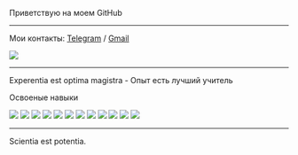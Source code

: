 Приветствую на моем GitHub 

<hr/>

Мои контакты: [Telegram](https://t.me/Desert_Viper) / [Gmail](Germes955@gmail.com)

<img src="https://www.codewars.com/users/MarciusCoreolan/badges/large?theme=light"/>

<hr/>

Experentia est optima magistra - Опыт есть лучший учитель

Освоеные навыки

<img src="https://img.shields.io/badge/HTML-4B0082?style=for-the-badge&logo=html5&logoColor=fff"/> <img src="https://img.shields.io/badge/CSS-4B0082?style=for-the-badge&logo=css3&logoColor=fff"/>
<img src="https://img.shields.io/badge/JavaScript-4B0082?style=for-the-badge&logo=javascript&logoColor=fff"/>
<img src="https://img.shields.io/badge/TypeScript-4B0082?style=for-the-badge&logo=typescript&logoColor=fff"/>
<img src="https://img.shields.io/badge/React-E97451?style=for-the-badge&logo=react&logoColor=fff"/>
<img src="https://img.shields.io/badge/NextJs-4B0082?style=for-the-badge&logo=nextdotjs&logoColor=fff"/>
<img src="https://img.shields.io/badge/Redux-4B0082?style=for-the-badge&logo=redux&logoColor=fff"/>
<img src="https://img.shields.io/badge/Redux Toolkit-4B0082?style=for-the-badge&logo=redux&logoColor=fff"/>
<img src="https://img.shields.io/badge/ReduxSaga-4B0082?style=for-the-badge&logo=reduxsaga&logoColor=fff"/>
<img src="https://img.shields.io/badge/Webpack-4B0082?style=for-the-badge&logo=webpack&logoColor=fff"/>
<img src="https://img.shields.io/badge/Git-4B0082?style=for-the-badge&logo=git&logoColor=fff"/>
<img src="https://img.shields.io/badge/Axios-4B0082?style=for-the-badge&logo=axios&logoColor=fff"/>

<hr/>

Scientia est potentia.
